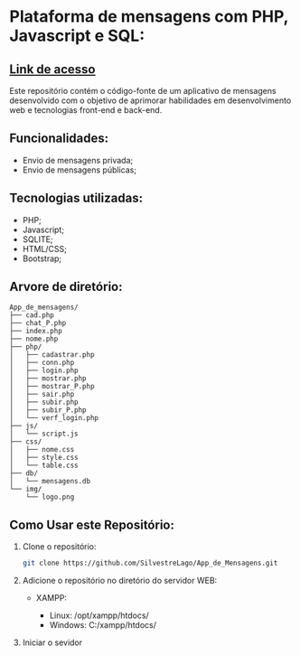# Plataforma de mensagens com PHP, Javascript e SQL:

## <a href="https://app-msg.rf.gd/nome.php" taget="_blank">Link de acesso</a>

Este repositório contém o código-fonte de um aplicativo de mensagens desenvolvido com o objetivo de aprimorar habilidades em desenvolvimento web e tecnologias front-end e back-end.

## Funcionalidades:
- Envio de mensagens privada;
- Envio de mensagens públicas;

## Tecnologias utilizadas:

- PHP;
- Javascript;
- SQLITE;
- HTML/CSS;
- Bootstrap;

## Arvore de diretório:
```
App_de_mensagens/
├── cad.php
├── chat_P.php
├── index.php
├── nome.php
├── php/
│   ├── cadastrar.php
│   ├── conn.php
│   ├── login.php
│   ├── mostrar.php
│   ├── mostrar_P.php
│   ├── sair.php
│   ├── subir.php
│   ├── subir_P.php
│   └── verf_login.php
├── js/
│   └── script.js
├── css/
│   ├── nome.css
│   ├── style.css
│   └── table.css
├── db/
│   └── mensagens.db
└── img/
    └── logo.png
```

## Como Usar este Repositório:

1. Clone o repositório:
   ```bash
   git clone https://github.com/SilvestreLago/App_de_Mensagens.git

2. Adicione o repositório no diretório do servidor WEB:

    - XAMPP: 
        
        - Linux: /opt/xampp/htdocs/
        - Windows: C:/xampp/htdocs/

3. Iniciar o sevidor
